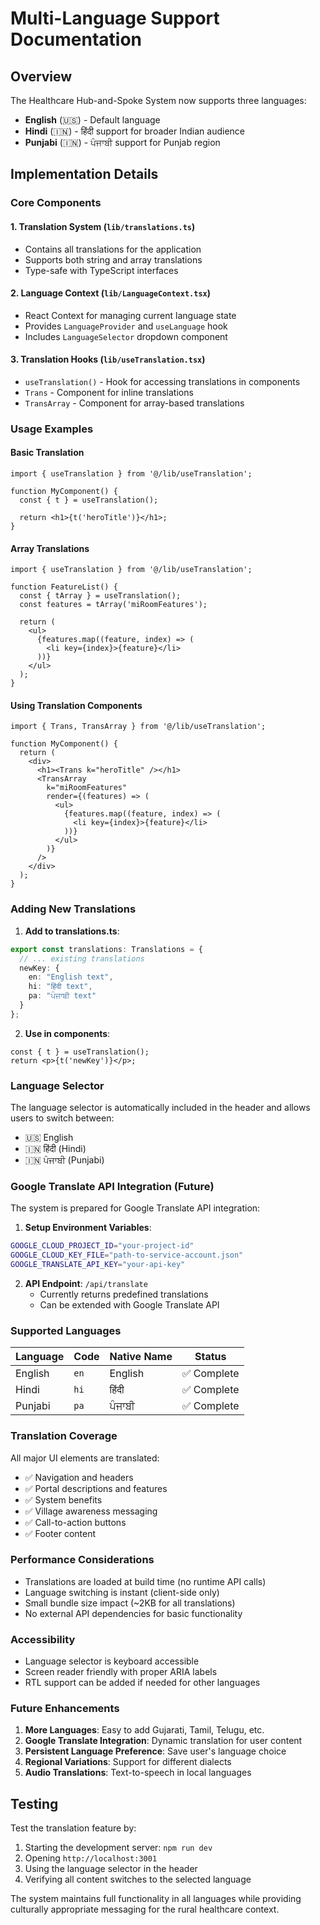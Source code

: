 # Multi-Language Support Documentation

## Overview
The Healthcare Hub-and-Spoke System now supports three languages:
- **English** (🇺🇸) - Default language
- **Hindi** (🇮🇳) - हिंदी support for broader Indian audience
- **Punjabi** (🇮🇳) - ਪੰਜਾਬੀ support for Punjab region

## Implementation Details

### Core Components

#### 1. Translation System (`lib/translations.ts`)
- Contains all translations for the application
- Supports both string and array translations
- Type-safe with TypeScript interfaces

#### 2. Language Context (`lib/LanguageContext.tsx`)
- React Context for managing current language state
- Provides `LanguageProvider` and `useLanguage` hook
- Includes `LanguageSelector` dropdown component

#### 3. Translation Hooks (`lib/useTranslation.tsx`)
- `useTranslation()` - Hook for accessing translations in components
- `Trans` - Component for inline translations
- `TransArray` - Component for array-based translations

### Usage Examples

#### Basic Translation
```tsx
import { useTranslation } from '@/lib/useTranslation';

function MyComponent() {
  const { t } = useTranslation();
  
  return <h1>{t('heroTitle')}</h1>;
}
```

#### Array Translations
```tsx
import { useTranslation } from '@/lib/useTranslation';

function FeatureList() {
  const { tArray } = useTranslation();
  const features = tArray('miRoomFeatures');
  
  return (
    <ul>
      {features.map((feature, index) => (
        <li key={index}>{feature}</li>
      ))}
    </ul>
  );
}
```

#### Using Translation Components
```tsx
import { Trans, TransArray } from '@/lib/useTranslation';

function MyComponent() {
  return (
    <div>
      <h1><Trans k="heroTitle" /></h1>
      <TransArray 
        k="miRoomFeatures" 
        render={(features) => (
          <ul>
            {features.map((feature, index) => (
              <li key={index}>{feature}</li>
            ))}
          </ul>
        )}
      />
    </div>
  );
}
```

### Adding New Translations

1. **Add to translations.ts**:
```typescript
export const translations: Translations = {
  // ... existing translations
  newKey: {
    en: "English text",
    hi: "हिंदी text",
    pa: "ਪੰਜਾਬੀ text"
  }
};
```

2. **Use in components**:
```tsx
const { t } = useTranslation();
return <p>{t('newKey')}</p>;
```

### Language Selector

The language selector is automatically included in the header and allows users to switch between:
- 🇺🇸 English
- 🇮🇳 हिंदी (Hindi)
- 🇮🇳 ਪੰਜਾਬੀ (Punjabi)

### Google Translate API Integration (Future)

The system is prepared for Google Translate API integration:

1. **Setup Environment Variables**:
```bash
GOOGLE_CLOUD_PROJECT_ID="your-project-id"
GOOGLE_CLOUD_KEY_FILE="path-to-service-account.json"
GOOGLE_TRANSLATE_API_KEY="your-api-key"
```

2. **API Endpoint**: `/api/translate`
   - Currently returns predefined translations
   - Can be extended with Google Translate API

### Supported Languages

| Language | Code | Native Name | Status |
|----------|------|-------------|---------|
| English | `en` | English | ✅ Complete |
| Hindi | `hi` | हिंदी | ✅ Complete |
| Punjabi | `pa` | ਪੰਜਾਬੀ | ✅ Complete |

### Translation Coverage

All major UI elements are translated:
- ✅ Navigation and headers
- ✅ Portal descriptions and features
- ✅ System benefits
- ✅ Village awareness messaging
- ✅ Call-to-action buttons
- ✅ Footer content

### Performance Considerations

- Translations are loaded at build time (no runtime API calls)
- Language switching is instant (client-side only)
- Small bundle size impact (~2KB for all translations)
- No external API dependencies for basic functionality

### Accessibility

- Language selector is keyboard accessible
- Screen reader friendly with proper ARIA labels
- RTL support can be added if needed for other languages

### Future Enhancements

1. **More Languages**: Easy to add Gujarati, Tamil, Telugu, etc.
2. **Google Translate Integration**: Dynamic translation for user content
3. **Persistent Language Preference**: Save user's language choice
4. **Regional Variations**: Support for different dialects
5. **Audio Translations**: Text-to-speech in local languages

## Testing

Test the translation feature by:
1. Starting the development server: `npm run dev`
2. Opening `http://localhost:3001`
3. Using the language selector in the header
4. Verifying all content switches to the selected language

The system maintains full functionality in all languages while providing culturally appropriate messaging for the rural healthcare context.